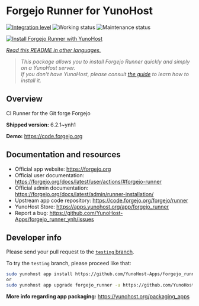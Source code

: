 <!--
N.B.: This README was automatically generated by <https://github.com/YunoHost/apps/tree/master/tools/readme_generator>
It shall NOT be edited by hand.
-->

# Forgejo Runner for YunoHost

[![Integration level](https://apps.yunohost.org/badge/integration/forgejo_runner)](https://ci-apps.yunohost.org/ci/apps/forgejo_runner/)
![Working status](https://apps.yunohost.org/badge/state/forgejo_runner)
![Maintenance status](https://apps.yunohost.org/badge/maintained/forgejo_runner)

[![Install Forgejo Runner with YunoHost](https://install-app.yunohost.org/install-with-yunohost.svg)](https://install-app.yunohost.org/?app=forgejo_runner)

*[Read this README in other languages.](./ALL_README.md)*

> *This package allows you to install Forgejo Runner quickly and simply on a YunoHost server.*  
> *If you don't have YunoHost, please consult [the guide](https://yunohost.org/install) to learn how to install it.*

## Overview

CI Runner for the Git forge Forgejo

**Shipped version:** 6.2.1~ynh1

**Demo:** <https://code.forgejo.org>
## Documentation and resources

- Official app website: <https://forgejo.org>
- Official user documentation: <https://forgejo.org/docs/latest/user/actions/#forgejo-runner>
- Official admin documentation: <https://forgejo.org/docs/latest/admin/runner-installation/>
- Upstream app code repository: <https://code.forgejo.org/forgejo/runner>
- YunoHost Store: <https://apps.yunohost.org/app/forgejo_runner>
- Report a bug: <https://github.com/YunoHost-Apps/forgejo_runner_ynh/issues>

## Developer info

Please send your pull request to the [`testing` branch](https://github.com/YunoHost-Apps/forgejo_runner_ynh/tree/testing).

To try the `testing` branch, please proceed like that:

```bash
sudo yunohost app install https://github.com/YunoHost-Apps/forgejo_runner_ynh/tree/testing --debug
or
sudo yunohost app upgrade forgejo_runner -u https://github.com/YunoHost-Apps/forgejo_runner_ynh/tree/testing --debug
```

**More info regarding app packaging:** <https://yunohost.org/packaging_apps>
